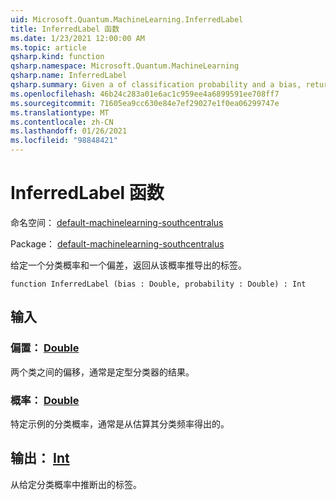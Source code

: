```yaml
---
uid: Microsoft.Quantum.MachineLearning.InferredLabel
title: InferredLabel 函数
ms.date: 1/23/2021 12:00:00 AM
ms.topic: article
qsharp.kind: function
qsharp.namespace: Microsoft.Quantum.MachineLearning
qsharp.name: InferredLabel
qsharp.summary: Given a of classification probability and a bias, returns the label inferred from that probability.
ms.openlocfilehash: 46b24c283a01e6ac1c959ee4a6899591ee708ff7
ms.sourcegitcommit: 71605ea9cc630e84e7ef29027e1f0ea06299747e
ms.translationtype: MT
ms.contentlocale: zh-CN
ms.lasthandoff: 01/26/2021
ms.locfileid: "98848421"
---
```

# <a name="inferredlabel-function"></a>InferredLabel 函数

命名空间： [default-machinelearning-southcentralus](xref:Microsoft.Quantum.MachineLearning)

Package： [default-machinelearning-southcentralus](https://nuget.org/packages/Microsoft.Quantum.MachineLearning)


给定一个分类概率和一个偏差，返回从该概率推导出的标签。

```qsharp
function InferredLabel (bias : Double, probability : Double) : Int
```


## <a name="input"></a>输入

### <a name="bias--double"></a>偏置： [Double](xref:microsoft.quantum.lang-ref.double)

两个类之间的偏移，通常是定型分类器的结果。


### <a name="probability--double"></a>概率： [Double](xref:microsoft.quantum.lang-ref.double)

特定示例的分类概率，通常是从估算其分类频率得出的。



## <a name="output--int"></a>输出： [Int](xref:microsoft.quantum.lang-ref.int)

从给定分类概率中推断出的标签。